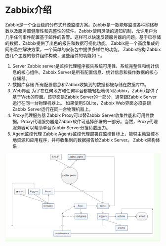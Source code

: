 # Zabbix介绍

Zabbix是一个企业级的分布式开源监控方案。Zabbix是一款能够监控各种网络参数以及服务器健康性和完整性的软件。Zabbix使用灵活的通知机制，允许用户为几乎任何事件配置基于邮件的告警。这样可以快速反馈服务器的问题。基于已存储的数据，Zabbix提供了出色的报告和数据可视化功能。
Zabbix是一个高度集成的网络监控解决方案，一个简单的安装包中提供多样性的功能。
Zabbix结构
Zabbix由几个主要的软件组件构成，这些组件的功能如下。

1. Server
Zabbix server是监控代理程序报告系统可用性、系统完整性和统计信息的核心组件。Zabbix Server是所有配置信息、统计信息和操作数据的核心存储器。
2. 数据库存储
所有配置信息和Zabbix收集到的数据都被存储在数据库中。
3. Web界面
为了在任何地方和任何平台都能轻松地访问Zabbix，Zabbix提供了基于Web的界面。该界面是Zabbix Server的一部分，通常跟Zabbix Server运行在同一台物理机器上。
如果使用SQLite，Zabbix Web界面必须要跟Zabbix Server运行在同一台物理机器上。
4. Proxy代理服务器
Zabbix Proxy可以替Zabbix Server收集性能和可用性数据。Proxy代理服务器是Zabbix软件可选择部署的一部分。当然，Proxy代理服务器可以帮助单台Zabbix Server分担负载压力。
5. Agent监控代理
Zabbix Agents监控代理部署在监控目标上，能够主动监控本地资源和应用程序，并将收集到的数据报告给Zabbix Server。
Zabbix架构体系

![](../../../../../annex/zabbix_annex.png)
